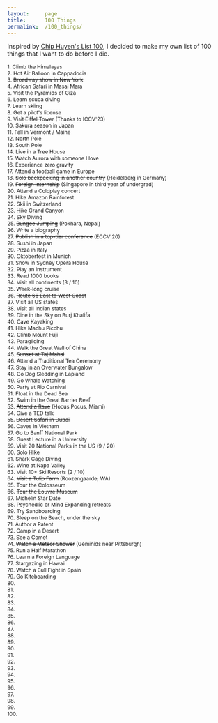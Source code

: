 ```yaml
---
layout:     page
title:      100 Things
permalink:  /100_things/
---
```


<style type="text/css">
    strong {
        color: #3498db;
        font-weight: 400;
    }
    blockquote {
        padding: 0px 23px;
    }
</style>

Inspired by <a href="https://huyenchip.com/list-100/">Chip Huyen's List 100</a>, I decided to make my own list of 100 things that I want to do before I die.

<span style="font-size: 85%;">1. Climb the Himalayas</span><br>
<span style="font-size: 85%;">2. Hot Air Balloon in Cappadocia</span><br>
<span style="font-size: 85%;">3. <s>Broadway show in New York</s></span><br>
<span style="font-size: 85%;">4. African Safari in Masai Mara</span><br>
<span style="font-size: 85%;">5. Visit the Pyramids of Giza</span><br>
<span style="font-size: 85%;">6. Learn scuba diving</span><br>
<span style="font-size: 85%;">7. Learn skiing</span><br>
<span style="font-size: 85%;">8. Get a pilot's license</span><br>
<span style="font-size: 85%;">9. <s>Visit Eiffel Tower</s> (Thanks to ICCV'23)</span><br>
<span style="font-size: 85%;">10. Sakura season in Japan</span><br>
<span style="font-size: 85%;">11. Fall in Vermont / Maine</span><br>
<span style="font-size: 85%;">12. North Pole</span><br>
<span style="font-size: 85%;">13. South Pole</span><br>
<span style="font-size: 85%;">14. Live in a Tree House</span><br>
<span style="font-size: 85%;">15. Watch Aurora with someone I love</span><br>
<span style="font-size: 85%;">16. Experience zero gravity</span><br>
<span style="font-size: 85%;">17. Attend a football game in Europe</span><br>
<span style="font-size: 85%;">18. <s>Solo backpacking in another country</s> (Heidelberg in Germany)</span><br>
<span style="font-size: 85%;">19. <s>Foreign Internship</s> (Singapore in third year of undergrad)</span><br>
<span style="font-size: 85%;">20. Attend a Coldplay concert</span><br>
<span style="font-size: 85%;">21. Hike Amazon Rainforest</span><br>
<span style="font-size: 85%;">22. Skii in Switzerland</span><br>
<span style="font-size: 85%;">23. Hike Grand Canyon</span><br>
<span style="font-size: 85%;">24. Sky Diving</span><br>
<span style="font-size: 85%;">25. <s>Bungee Jumping</s> (Pokhara, Nepal)</span><br>
<span style="font-size: 85%;">26. Write a biography</span><br>
<span style="font-size: 85%;">27. <s>Publish in a top-tier conference</s> (ECCV'20)</span><br>
<span style="font-size: 85%;">28. Sushi in Japan</span><br>
<span style="font-size: 85%;">29. Pizza in Italy</span><br>
<span style="font-size: 85%;">30. Oktoberfest in Munich</span><br>
<span style="font-size: 85%;">31. Show in Sydney Opera House</span><br>
<span style="font-size: 85%;">32. Play an instrument</span><br>
<span style="font-size: 85%;">33. Read 1000 books</span><br>
<span style="font-size: 85%;">34. Visit all continents (3 / 10)</span><br>
<span style="font-size: 85%;">35. Week-long cruise</span><br>
<span style="font-size: 85%;">36. <s>Route 66 East to West Coast</s></span><br>
<span style="font-size: 85%;">37. Visit all US states</span><br>
<span style="font-size: 85%;">38. Visit all Indian states</span><br>
<span style="font-size: 85%;">39. Dine in the Sky on Burj Khalifa</span><br>
<span style="font-size: 85%;">40. Cave Kayaking</span><br>
<span style="font-size: 85%;">41. Hike Machu Picchu</span><br>
<span style="font-size: 85%;">42. Climb Mount Fuji</span><br>
<span style="font-size: 85%;">43. Paragliding</span><br>
<span style="font-size: 85%;">44. Walk the Great Wall of China</span><br>
<span style="font-size: 85%;">45. <s>Sunset at Taj Mahal</s></span><br>
<span style="font-size: 85%;">46. Attend a Traditional Tea Ceremony</span><br>
<span style="font-size: 85%;">47. Stay in an Overwater Bungalow</span><br>
<span style="font-size: 85%;">48. Go Dog Sledding in Lapland </span><br>
<span style="font-size: 85%;">49. Go Whale Watching</span><br>
<span style="font-size: 85%;">50. Party at Rio Carnival</span><br>
<span style="font-size: 85%;">51. Float in the Dead Sea</span><br>
<span style="font-size: 85%;">52. Swim in the Great Barrier Reef</span><br>
<span style="font-size: 85%;">53. <s>Attend a Rave</s> (Hocus Pocus, Miami)</span><br>
<span style="font-size: 85%;">54. Give a TED talk</span><br>
<span style="font-size: 85%;">55. <s>Desert Safari in Dubai</s></span><br>
<span style="font-size: 85%;">56. Caves in Vietnam</span><br>
<span style="font-size: 85%;">57. Go to Banff National Park</span><br>
<span style="font-size: 85%;">58. Guest Lecture in a University</span><br>
<span style="font-size: 85%;">59. Visit 20 National Parks in the US (9 / 20)</span><br>
<span style="font-size: 85%;">60. Solo Hike</span><br>
<span style="font-size: 85%;">61. Shark Cage Diving</span><br>
<span style="font-size: 85%;">62. Wine at Napa Valley</span><br>
<span style="font-size: 85%;">63. Visit 10+ Ski Resorts (2 / 10)</span><br>
<span style="font-size: 85%;">64. <s>Visit a Tulip Farm</s> (Roozengaarde, WA)</span><br>
<span style="font-size: 85%;">65. Tour the Colosseum</span><br>
<span style="font-size: 85%;">66. <s>Tour the Louvre Museum</s></span><br>
<span style="font-size: 85%;">67. Michelin Star Date</span><br>
<span style="font-size: 85%;">68. Psychedlic or Mind Expanding retreats</span><br>
<span style="font-size: 85%;">69. Try Sandboarding</span><br>
<span style="font-size: 85%;">70. Sleep on the Beach, under the sky</span><br>
<span style="font-size: 85%;">71. Author a Patent</span><br>
<span style="font-size: 85%;">72. Camp in a Desert</span><br>
<span style="font-size: 85%;">73. See a Comet</span><br>
<span style="font-size: 85%;">74. <s>Watch a Meteor Shower</s> (Geminids near Pittsburgh)</span><br>
<span style="font-size: 85%;">75. Run a Half Marathon</span><br>
<span style="font-size: 85%;">76. Learn a Foreign Language</span><br>
<span style="font-size: 85%;">77. Stargazing in Hawaii</span><br>
<span style="font-size: 85%;">78. Watch a Bull Fight in Spain</span><br>
<span style="font-size: 85%;">79. Go Kiteboarding</span><br>
<span style="font-size: 85%;">80. </span><br>
<span style="font-size: 85%;">81. </span><br>
<span style="font-size: 85%;">82. </span><br>
<span style="font-size: 85%;">83. </span><br>
<span style="font-size: 85%;">84. </span><br>
<span style="font-size: 85%;">85. </span><br>
<span style="font-size: 85%;">86. </span><br>
<span style="font-size: 85%;">87. </span><br>
<span style="font-size: 85%;">88. </span><br>
<span style="font-size: 85%;">89. </span><br>
<span style="font-size: 85%;">90. </span><br>
<span style="font-size: 85%;">91. </span><br>
<span style="font-size: 85%;">92. </span><br>
<span style="font-size: 85%;">93. </span><br>
<span style="font-size: 85%;">94. </span><br>
<span style="font-size: 85%;">95. </span><br>
<span style="font-size: 85%;">96. </span><br>
<span style="font-size: 85%;">97. </span><br>
<span style="font-size: 85%;">98. </span><br>
<span style="font-size: 85%;">99. </span><br>
<span style="font-size: 85%;">100. </span><br>
